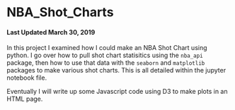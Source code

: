 # NBA_Shot_Charts
#### Last Updated March 30, 2019

In this project I examined how I could make an NBA Shot Chart using python. I go over how to pull shot chart statisitics using the `nba_api` package, then how to use that data with the `seaborn` and `matplotlib` packages to make various shot charts. This is all detailed within the jupyter notebook file.

Eventually I will write up some Javascript code using D3 to make plots in an HTML page.
